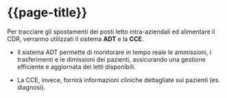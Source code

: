 # {{page-title}}

Per tracciare gli spostamenti dei posti letto intra-aziendali ed alimentare il CDR, verranno utilizzati il sistema **ADT** e la **CCE**.

- Il sistema ADT permette di monitorare in tempo reale le ammissioni, i trasferimenti e le dimissioni dei pazienti, assicurando una gestione efficiente e aggiornata dei letti disponibili. 

- La CCE, invece, fornirà informazioni cliniche dettagliate sui pazienti (es. diagnosi). 

